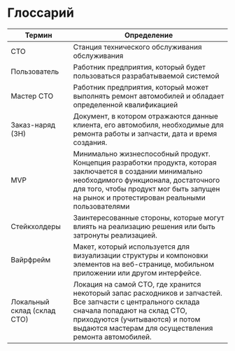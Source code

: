 # Глоссарий

| Термин | Определение |
| --- | --- |
| СТО | Станция технического обслуживания обслуживания  |
| Пользователь  | Работник предприятия, который будет пользоваться разрабатываемой системой |
| Мастер СТО | Работник предприятия, который может выполнять ремонт автомобилей и обладает определенной квалификацией  |
| Заказ-наряд (ЗН) | Документ, в котором отражаются данные клиента, его автомобиля, необходимые для ремонта работы и запчасти, дата и время создания.  |
| MVP | Минимально жизнеспособный продукт. Концепция разработки продукта, которая заключается в создании минимально необходимого функционала, достаточного для того, чтобы продукт мог быть запущен на рынок и протестирован реальными пользователями |
| Стейкхолдеры | Заинтересованные стороны, которые могут влиять на реализацию решения или быть затронуты реализацией. |
| Вайрфрейм | Макет, который используется для визуализации структуры и компоновки элементов на веб-странице, мобильном приложении или другом интерфейсе.  |
| Локальный склад (склад СТО)  | Локация на самой СТО, где хранится некоторый запас расходников и запчастей. Все запчасти с центрального склада сначала попадают на склад СТО, приходуются (учитываются) и потом выдаются мастерам для осуществления ремонта автомобилей.  |
